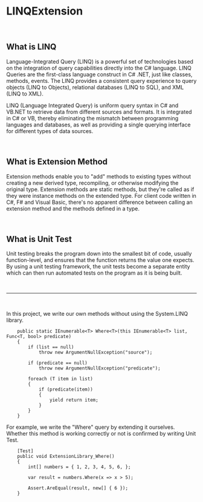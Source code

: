 # LINQExtension
<br>

## What is LINQ

Language-Integrated Query (LINQ) is a powerful set of technologies based on the integration of query capabilities directly into the C# language. LINQ Queries are the first-class language construct in C# .NET, just like classes, methods, events. The LINQ provides a consistent query experience to query objects (LINQ to Objects), relational databases (LINQ to SQL), and XML (LINQ to XML).

LINQ (Language Integrated Query) is uniform query syntax in C# and VB.NET to retrieve data from different sources and formats. It is integrated in C# or VB, thereby eliminating the mismatch between programming languages and databases, as well as providing a single querying interface for different types of data sources.

<br>

## What is Extension Method
Extension methods enable you to "add" methods to existing types without creating a new derived type, recompiling, or otherwise modifying the original type. Extension methods are static methods, but they're called as if they were instance methods on the extended type. For client code written in C#, F# and Visual Basic, there's no apparent difference between calling an extension method and the methods defined in a type.

<br>

## What is Unit Test
Unit testing breaks the program down into the smallest bit of code, usually function-level, and ensures that the function returns the value one expects. By using a unit testing framework, the unit tests become a separate entity which can then run automated tests on the program as it is being built.

<br>
<hr>
<br>

In this project, we write our own methods without using the System.LINQ library.

        public static IEnumerable<T> Where<T>(this IEnumerable<T> list, Func<T, bool> predicate)
        {
            if (list == null)
                throw new ArgumentNullException("source");

            if (predicate == null)
                throw new ArgumentNullException("predicate");

            foreach (T item in list)
            {
                if (predicate(item))
                {
                    yield return item;
                }
            }
        }


For example, we write the "Where" query by extending it ourselves. 
Whether this method is working correctly or not is confirmed by writing Unit Test.

        [Test]
        public void ExtensionLibrary_Where()
        {
            int[] numbers = { 1, 2, 3, 4, 5, 6, };

            var result = numbers.Where(x => x > 5);

            Assert.AreEqual(result, new[] { 6 });
        }







